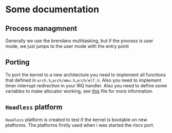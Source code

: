 # Some documentation
## Process managmnent
Generally we use the brendans multitasking, but if the process is user mode, we just jumps to the user mode with the entry point
## Porting
To port the kernel to a new architecture you need to implement all functions that defined in `arch.h`,`arch/mmu.h`,`arch/elf.h`. Also you need to implement timer interrupt redirection in your IRQ handler. Also you need to define some variables to make allocator working, see [this](arch/x86/arch.c) file for more information.
## `Headless` platform
`Headless` platform is created to test if the kernel is bootable on new platforms. The platforms firstly used when i was started the riscv port.

